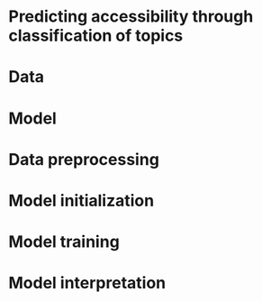 # Predicting accessibility through classification of topics

# Data

# Model

# Data preprocessing

# Model initialization

# Model training

# Model interpretation
